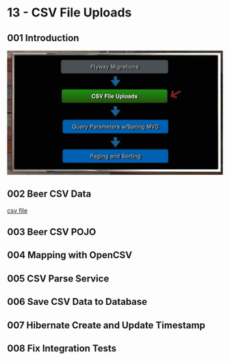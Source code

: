 # 13 - CSV File Uploads

## 001 Introduction

![alt text](image.png)

## 002 Beer CSV Data

[csv file](../../spring-6-rest-mvc/src/main/resources/csvdata/beers.scv)

## 003 Beer CSV POJO



## 004 Mapping with OpenCSV



## 005 CSV Parse Service



## 006 Save CSV Data to Database



## 007 Hibernate Create and Update Timestamp



## 008 Fix Integration Tests

